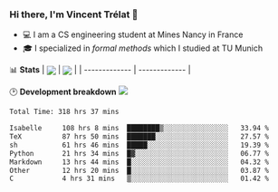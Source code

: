 ### Hi there, I'm Vincent Trélat 👋
 - 💻 I am a CS engineering student at Mines Nancy in France
 - 🎓 I specialized in *formal methods* which I studied at TU Munich

📊 **Stats**
| <img align="center" src="https://readme-stats.clckblog.space/api?username=VTrelat&show_icons=true&include_all_commits=true&theme=tokyonight&hide_border=true" /> | <img align="center" src="https://readme-stats.clckblog.space/api/top-langs/?username=VTrelat&layout=compact&theme=tokyonight&hide_border=true" /> |
| ------------- | ------------- |

🕑 **Development breakdown** ![](https://wakatime.com/badge/user/8d0110fb-6b70-4990-ab86-45c404715c2b.svg)
<!--START_SECTION:waka-->

```txt
Total Time: 318 hrs 37 mins

Isabelle     108 hrs 8 mins  ████████▒░░░░░░░░░░░░░░░░   33.94 %
TeX          87 hrs 50 mins  ███████░░░░░░░░░░░░░░░░░░   27.57 %
sh           61 hrs 46 mins  █████░░░░░░░░░░░░░░░░░░░░   19.39 %
Python       21 hrs 34 mins  █▓░░░░░░░░░░░░░░░░░░░░░░░   06.77 %
Markdown     13 hrs 44 mins  █░░░░░░░░░░░░░░░░░░░░░░░░   04.32 %
Other        12 hrs 20 mins  █░░░░░░░░░░░░░░░░░░░░░░░░   03.87 %
C            4 hrs 31 mins   ▒░░░░░░░░░░░░░░░░░░░░░░░░   01.42 %
```

<!--END_SECTION:waka-->
